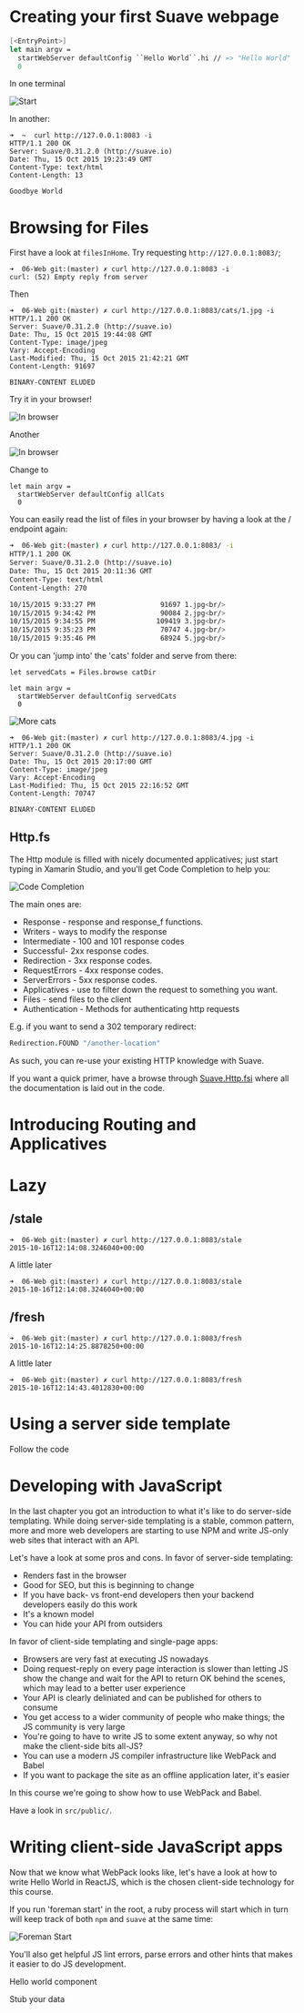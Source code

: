 # Creating your first Suave webpage

``` fsharp
[<EntryPoint>]
let main argv =
  startWebServer defaultConfig ``Hello World``.hi // => "Hello World"
  0
```

In one terminal

![Start](6.HelloWorld.1.png)

In another:

```
➜  ~  curl http://127.0.0.1:8083 -i
HTTP/1.1 200 OK
Server: Suave/0.31.2.0 (http://suave.io)
Date: Thu, 15 Oct 2015 19:23:49 GMT
Content-Type: text/html
Content-Length: 13

Goodbye World
```

# Browsing for Files

First have a look at `filesInHome`. Try requesting `http://127.0.0.1:8083/`;

```
➜  06-Web git:(master) ✗ curl http://127.0.0.1:8083 -i
curl: (52) Empty reply from server
```

Then

```
➜  06-Web git:(master) ✗ curl http://127.0.0.1:8083/cats/1.jpg -i
HTTP/1.1 200 OK
Server: Suave/0.31.2.0 (http://suave.io)
Date: Thu, 15 Oct 2015 19:44:08 GMT
Content-Type: image/jpeg
Vary: Accept-Encoding
Last-Modified: Thu, 15 Oct 2015 21:42:21 GMT
Content-Length: 91697

BINARY-CONTENT ELUDED
```

Try it in your browser!

![In browser](6.Files.1.png)

Another

![In browser](6.Files.2.png)

Change to

```
let main argv =
  startWebServer defaultConfig allCats
  0
```

You can easily read the list of files in your browser by having a look at the / endpoint again:

``` bash
➜  06-Web git:(master) ✗ curl http://127.0.0.1:8083/ -i
HTTP/1.1 200 OK
Server: Suave/0.31.2.0 (http://suave.io)
Date: Thu, 15 Oct 2015 20:11:36 GMT
Content-Type: text/html
Content-Length: 270

10/15/2015 9:33:27 PM                91697 1.jpg<br/>
10/15/2015 9:34:42 PM                90084 2.jpg<br/>
10/15/2015 9:34:55 PM               109419 3.jpg<br/>
10/15/2015 9:35:23 PM                70747 4.jpg<br/>
10/15/2015 9:35:46 PM                68924 5.jpg<br/>
```


Or you can 'jump into' the 'cats' folder and serve from there:

```
let servedCats = Files.browse catDir

let main argv =
  startWebServer defaultConfig servedCats
  0
```

![More cats](6.Files.3.png)

```
➜  06-Web git:(master) ✗ curl http://127.0.0.1:8083/4.jpg -i
HTTP/1.1 200 OK
Server: Suave/0.31.2.0 (http://suave.io)
Date: Thu, 15 Oct 2015 20:17:00 GMT
Content-Type: image/jpeg
Vary: Accept-Encoding
Last-Modified: Thu, 15 Oct 2015 22:16:52 GMT
Content-Length: 70747

BINARY-CONTENT ELUDED
```

## Http.fs

The Http module is filled with nicely documented applicatives; just start typing in Xamarin Studio, and you'll get Code Completion to help you:

![Code Completion](6.Files.cc.png)

The main ones are:

 - Response - response and response_f functions.
 - Writers - ways to modify the response
 - Intermediate - 100 and 101 response codes
 - Successful- 2xx response codes.
 - Redirection - 3xx response codes.
 - RequestErrors - 4xx response codes.
 - ServerErrors - 5xx response codes.
 - Applicatives - use to filter down the request to something you want.
 - Files - send files to the client
 - Authentication - Methods for authenticating http requests

E.g. if you want to send a 302 temporary redirect:

``` fsharp
Redirection.FOUND "/another-location"
```

As such, you can re-use your existing HTTP knowledge with Suave.

If you want a quick primer, have a browse through [Suave.Http.fsi](https://github.com/SuaveIO/suave/blob/master/src/Suave/Http.fsi) where all the documentation is laid out in the code.

# Introducing Routing and Applicatives

# Lazy

## /stale

```
➜  06-Web git:(master) ✗ curl http://127.0.0.1:8083/stale
2015-10-16T12:14:08.3246040+00:00       
```

A little later

```
➜  06-Web git:(master) ✗ curl http://127.0.0.1:8083/stale
2015-10-16T12:14:08.3246040+00:00
```

## /fresh

```
➜  06-Web git:(master) ✗ curl http://127.0.0.1:8083/fresh
2015-10-16T12:14:25.8878250+00:00
```

A little later

```
➜  06-Web git:(master) ✗ curl http://127.0.0.1:8083/fresh
2015-10-16T12:14:43.4012830+00:00
```

# Using a server side template

Follow the code

# Developing with JavaScript

In the last chapter you got an introduction to what it's like to do server-side templating. While doing server-side templating is a stable, common pattern, more and more web developers are starting to use NPM and write JS-only web sites that interact with an API.

Let's have a look at some pros and cons. In favor of server-side templating:

 - Renders fast in the browser
 - Good for SEO, but this is beginning to change
 - If you have back- vs front-end developers then your backend developers easily do this work
 - It's a known model
 - You can hide your API from outsiders

In favor of client-side templating and single-page apps:

 - Browsers are very fast at executing JS nowadays
 - Doing request-reply on every page interaction is slower than letting JS show the change and wait for the API to return OK behind the scenes, which may lead to a better user experience
 - Your API is clearly deliniated and can be published for others to consume
 - You get access to a wider community of people who make things; the JS community is very large
 - You're going to have to write JS to some extent anyway, so why not make the client-side bits all-JS?
 - You can use a modern JS compiler infrastructure like WebPack and Babel
 - If you want to package the site as an offline application later, it's easier

In this course we're going to show how to use WebPack and Babel.

Have a look in `src/public/`.

# Writing client-side JavaScript apps

Now that we know what WebPack looks like, let's have a look at how to write Hello World in ReactJS, which is the chosen client-side technology for this course.

If you run 'foreman start' in the root, a ruby process will start which in turn will keep track of both `npm` and `suave` at the same time:

![Foreman Start](6.js.foreman.png)

You'll also get helpful JS lint errors, parse errors and other hints that makes it easier to do JS development.

Hello world component

Stub your data